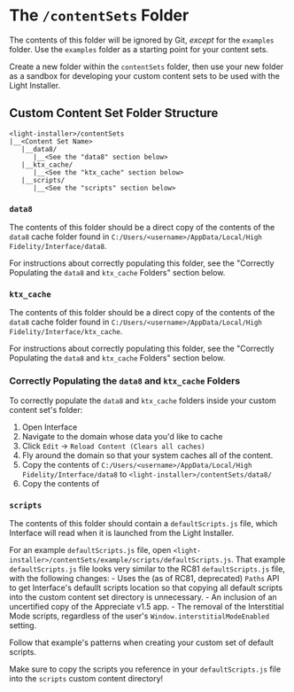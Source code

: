 # The `/contentSets` Folder
The contents of this folder will be ignored by Git, _except_ for the `examples` folder. Use the `examples` folder as a starting point for your content sets.

Create a new folder within the `contentSets` folder, then use your new folder as a sandbox for developing your custom content sets to be used with the Light Installer.

## Custom Content Set Folder Structure
```
<light-installer>/contentSets
|__<Content Set Name>
   |__data8/
      |__<See the "data8" section below>
   |__ktx_cache/
      |__<See the "ktx_cache" section below>
   |__scripts/
      |__<See the "scripts" section below>
```

### `data8`
The contents of this folder should be a direct copy of the contents of the `data8` cache folder found in `C:/Users/<username>/AppData/Local/High Fidelity/Interface/data8`.

For instructions about correctly populating this folder, see the "Correctly Populating the `data8` and `ktx_cache` Folders" section below.

### `ktx_cache`
The contents of this folder should be a direct copy of the contents of the `data8` cache folder found in `C:/Users/<username>/AppData/Local/High Fidelity/Interface/ktx_cache`.

For instructions about correctly populating this folder, see the "Correctly Populating the `data8` and `ktx_cache` Folders" section below.

### Correctly Populating the `data8` and `ktx_cache` Folders
To correctly populate the `data8` and `ktx_cache` folders inside your custom content set's folder:
1. Open Interface
2. Navigate to the domain whose data you'd like to cache
3. Click `Edit` -> `Reload Content (Clears all caches)`
4. Fly around the domain so that your system caches all of the content.
5. Copy the contents of `C:/Users/<username>/AppData/Local/High Fidelity/Interface/data8` to `<light-installer>/contentSets/data8/`
6. Copy the contents of 

### `scripts`
The contents of this folder should contain a `defaultScripts.js` file, which Interface will read when it is launched from the Light Installer.

For an example `defaultScripts.js` file, open `<light-installer>/contentSets/example/scripts/defaultScripts.js`. That example `defaultScripts.js` file looks very similar to the RC81 `defaultScripts.js` file, with the following changes:
    - Uses the (as of RC81, deprecated) `Paths` API to get Interface's defaullt scripts location so that copying all default scripts into the custom content set directory is unnecessary.
    - An inclusion of an uncertified copy of the Appreciate v1.5 app.
    - The removal of the Interstitial Mode scripts, regardless of the user's `Window.interstitialModeEnabled` setting.

Follow that example's patterns when creating your custom set of default scripts.

Make sure to copy the scripts you reference in your `defaultScripts.js` file into the `scripts` custom content directory!